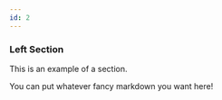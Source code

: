 ```yaml
---
id: 2
---
```


### Left Section

This is an example of a section.

You can put whatever fancy markdown you want here!